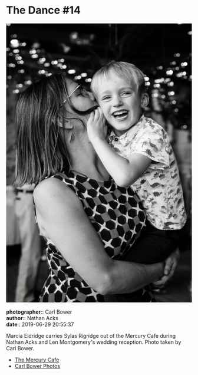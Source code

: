 # The Dance #14

![Marcia Eldridge carries Sylas Rigridge out of the Mercury Cafe](assets/2019-06-29-set-4-the-dance-14.webp)

**photographer**:: Carl Bower  
**author**:: Nathan Acks  
**date**:: 2019-06-29 20:55:37

Marcia Eldridge carries Sylas Rigridge out of the Mercury Cafe during Nathan Acks and Len Montgomery's wedding reception. Photo taken by Carl Bower.

* [The Mercury Cafe](http://mercurycafe.com)
* [Carl Bower Photos](https://carlbowerphotos.com)
